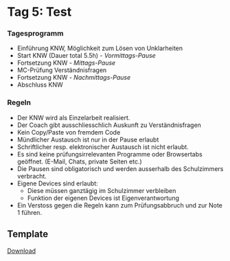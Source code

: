 
# Tag 5: Test

### Tagesprogramm

- Einführung KNW, Möglichkeit zum Lösen von Unklarheiten
- Start KNW (Dauer total 5.5h)
*- Vormittags-Pause*
- Fortsetzung KNW
*- Mittags-Pause*
- MC-Prüfung Verständnisfragen
- Fortsetzung KNW
*- Nachmittags-Pause*
- Abschluss KNW

### Regeln

- Der KNW wird als Einzelarbeit realisiert.
- Der Coach gibt ausschliesschlich Auskunft zu Verständnisfragen
- Kein Copy/Paste von fremdem Code
- Mündlicher Austausch ist nur in der Pause erlaubt
- Schriftlicher resp. elektronischer Austausch ist nicht erlaubt.
- Es sind keine prüfungsirrelevanten Programme oder Browsertabs geöffnet. (E-Mail, Chats, private Seiten etc.)
- Die Pausen sind obligatorisch und werden ausserhalb des Schulzimmers verbracht.
- Eigene Devices sind erlaubt:
	- Diese müssen ganztägig im Schulzimmer verbleiben
	- Funktion der eigenen Devices ist Eigenverantwortung
- Ein Verstoss gegen die Regeln kann zum Prüfungsabbruch und zur Note 1 führen.

## Template
[Download](https://superspace.ch/assets/templates-stationboard.zip)
<!--stackedit_data:
eyJoaXN0b3J5IjpbODA3NjQzODczLC01OTA4NDMzMTVdfQ==
-->